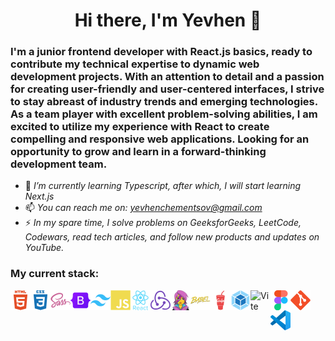 <h1 align="center">Hi there, I'm Yevhen 👋</h1>

### I'm a junior frontend developer with React.js basics, ready to contribute my technical expertise to dynamic web development projects. With an attention to detail and a passion for creating user-friendly and user-centered interfaces, I strive to stay abreast of industry trends and emerging technologies. As a team player with excellent problem-solving abilities, I am excited to utilize my experience with React to create compelling and responsive web applications. Looking for an opportunity to grow and learn in a forward-thinking development team.<br>

- 🌱 *I’m currently learning Typescript, after which, I will start learning Next.js*
- 📫 *You can reach me on: yevhenchementsov@gmail.com*
- ⚡ *In my spare time, I solve problems on GeeksforGeeks, LeetCode, Codewars, read tech articles, and follow new products and updates on YouTube.*
 
### My current stack:

<img align="left" alt="HTML5" width="32px" src="https://raw.githubusercontent.com/devicons/devicon/master/icons/html5/html5-plain-wordmark.svg" />
<img align="left" alt="CSS3" width="32px" src="https://raw.githubusercontent.com/devicons/devicon/master/icons/css3/css3-plain-wordmark.svg" />
<img align="left" alt="Sass" width="32px" src="https://raw.githubusercontent.com/devicons/devicon/master/icons/sass/sass-original.svg" />
<img align="left" alt="Bootstrap" width="32px" src="https://raw.githubusercontent.com/devicons/devicon/master/icons/bootstrap/bootstrap-original.svg" />
<img align="left" alt="Tailwind" width="32px" src="https://raw.githubusercontent.com/devicons/devicon/master/icons/tailwindcss/tailwindcss-original.svg" />
<img align="left" alt="JavaScript" width="32px" src="https://raw.githubusercontent.com/devicons/devicon/master/icons/javascript/javascript-plain.svg" />
<img align="left" alt="React" width="32px" src="https://raw.githubusercontent.com/devicons/devicon/master/icons/react/react-original-wordmark.svg" />
<img align="left" alt="Redux" width="32px" src="https://raw.githubusercontent.com/devicons/devicon/master/icons/redux/redux-original.svg" />
<img align="left" alt="Emotion" width="32px" src="https://raw.githubusercontent.com/emotion-js/emotion/main/emotion.png" />
<img align="left" alt="Babel" width="32px" src="https://raw.githubusercontent.com/devicons/devicon/master/icons/babel/babel-original.svg" />
<img align="left" alt="Gulp" width="32px" src="https://raw.githubusercontent.com/devicons/devicon/master/icons/gulp/gulp-plain.svg" />
<img align="left" alt="Webpack" width="32px" src="https://raw.githubusercontent.com/devicons/devicon/master/icons/webpack/webpack-original.svg" />
<img align="left" alt="Vite" width="32px" src="https://raw.githubusercontent.com/vitejs/vite/main/docs/images/vite.svg" />
<img align="left" alt="Figma" width="32px" src="https://raw.githubusercontent.com/devicons/devicon/master/icons/figma/figma-original.svg" />
<img align="left" alt="Git" width="32px" src="https://raw.githubusercontent.com/devicons/devicon/master/icons/git/git-plain.svg" />
<img align="left" alt="VS Code" width="32px" src="https://raw.githubusercontent.com/devicons/devicon/master/icons/vscode/vscode-original.svg" />
